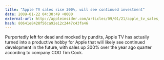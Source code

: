 ```yaml
---
title: "Apple TV sales rise 300%, will see continued investment"
date: 2009-01-22 04:30:49 +0000
external-url: http://appleinsider.com/articles/09/01/21/apple_tv_sales_rise_300_will_see_continued_investment
hash: 80641e8428f56ca92e12c2447c43fa46
---
```


Purportedly left for dead and mocked by pundits, Apple TV has actually turned into a productive hobby for Apple that will likely see continued development in the future, with sales up 300% over the year ago quarter according to company COO Tim Cook.

